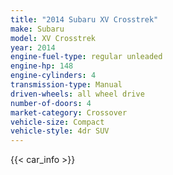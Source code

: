 ```yaml
---
title: "2014 Subaru XV Crosstrek"
make: Subaru
model: XV Crosstrek
year: 2014
engine-fuel-type: regular unleaded
engine-hp: 148
engine-cylinders: 4
transmission-type: Manual
driven-wheels: all wheel drive
number-of-doors: 4
market-category: Crossover
vehicle-size: Compact
vehicle-style: 4dr SUV
---
```


{{< car_info >}}
